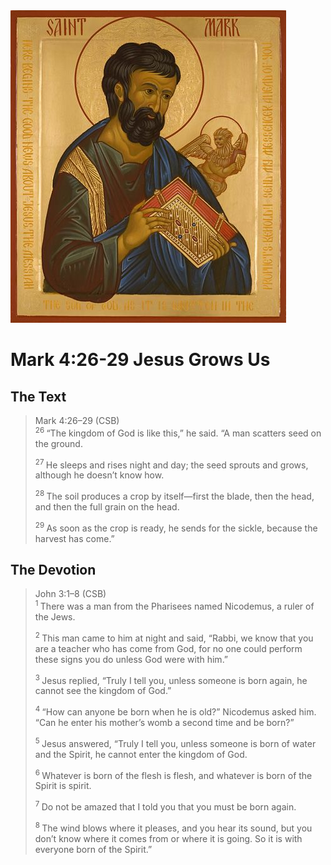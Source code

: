 <img class="intro-right" src="art-mark.jpg">

# Mark 4:26-29 Jesus Grows Us

## The Text

>Mark 4:26–29 (CSB)  
><sup> 26 </sup> “The kingdom of God is like this,” he said. “A man scatters seed on the ground. 
>
><sup> 27 </sup> He sleeps and rises night and day; the seed sprouts and grows, although he doesn’t know how. 
>
><sup> 28 </sup> The soil produces a crop by itself—first the blade, then the head, and then the full grain on the head. 
>
><sup> 29 </sup> As soon as the crop is ready, he sends for the sickle, because the harvest has come.”

## The Devotion

>John 3:1–8 (CSB)  
><sup> 1 </sup> There was a man from the Pharisees named Nicodemus, a ruler of the Jews. 
>
><sup> 2 </sup> This man came to him at night and said, “Rabbi, we know that you are a teacher who has come from God, for no one could perform these signs you do unless God were with him.” 
>
><sup> 3 </sup> Jesus replied, “Truly I tell you, unless someone is born again, he cannot see the kingdom of God.” 
>
><sup> 4 </sup> “How can anyone be born when he is old?” Nicodemus asked him. “Can he enter his mother’s womb a second time and be born?” 
>
><sup> 5 </sup> Jesus answered, “Truly I tell you, unless someone is born of water and the Spirit, he cannot enter the kingdom of God. 
>
><sup> 6 </sup> Whatever is born of the flesh is flesh, and whatever is born of the Spirit is spirit. 
>
><sup> 7 </sup> Do not be amazed that I told you that you must be born again. 
>
><sup> 8 </sup> The wind blows where it pleases, and you hear its sound, but you don’t know where it comes from or where it is going. So it is with everyone born of the Spirit.”
